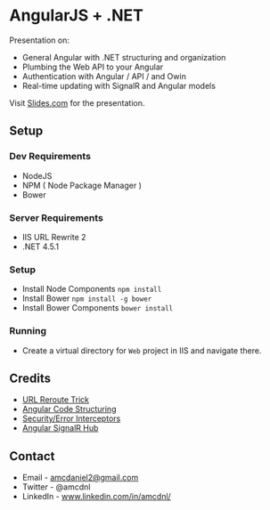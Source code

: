 AngularJS + .NET
============

Presentation on:

- General Angular with .NET structuring and organization
- Plumbing the Web API to your Angular
- Authentication with Angular / API / and Owin
- Real-time updating with SignalR and Angular models

Visit [Slides.com](http://slides.com/austinmcdaniel/angular-net-preso#/) for the presentation.

## Setup 

### Dev Requirements
- NodeJS
- NPM ( Node Package Manager )
- Bower

### Server Requirements
- IIS URL Rewrite 2
- .NET 4.5.1

### Setup
- Install Node Components `npm install`
- Install Bower `npm install -g bower`
- Install Bower Components `bower install`

### Running
- Create a virtual directory for `Web` project in IIS and navigate there.

## Credits

- [URL Reroute Trick](http://tarkus.me/post/32121691785/angularjs-with-asp-net-mvc-4)
- [Angular Code Structuring](https://medium.com/opinionated-angularjs/scalable-code-organization-in-angularjs-9f01b594bf06)
- [Security/Error Interceptors](https://github.com/angular-app/angular-app)
- [Angular SignalR Hub](https://github.com/JustMaier/angular-signalr-hub)


## Contact

- Email - amcdaniel2@gmail.com
- Twitter - @amcdnl
- LinkedIn - www.linkedin.com/in/amcdnl/

